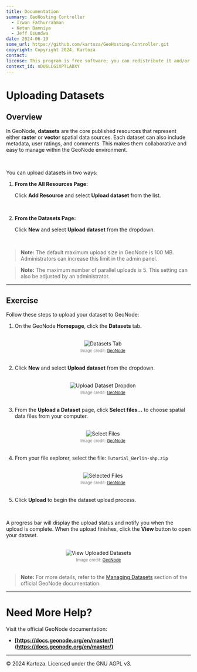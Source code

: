 ```yaml
---
title: Documentation
summary: GeoHosting Controller
  - Irwan Fathurrahman
  - Ketan Bamniya
  - Jeff Osundwa
date: 2024-06-19
some_url: https://github.com/kartoza/GeoHosting-Controller.git
copyright: Copyright 2024, Kartoza
contact:
license: This program is free software; you can redistribute it and/or modify it under the terms of the GNU Affero General Public License as published by the Free Software Foundation; either version 3 of the License, or (at your option) any later version.
context_id: nDU6LLGiXPTLADXY
---
```


# Uploading Datasets

## Overview

In GeoNode, **datasets** are the core published resources that represent either **raster** or **vector** spatial data sources. Each dataset can also include metadata, user ratings, and comments. This makes them collaborative and easy to manage within the GeoNode environment.

<br>

You can upload datasets in two ways:

1. **From the All Resources Page:**

     Click **Add Resource** and select **Upload dataset** from the list.

     <br>

2. **From the Datasets Page:**

     Click **New** and select **Upload dataset** from the dropdown.

     <br>

> **Note:** The default maximum upload size in GeoNode is 100 MB. Administrators can increase this limit in the admin panel.

> **Note:** The maximum number of parallel uploads is 5. This setting can also be adjusted by an administrator.

---

## Exercise

Follow these steps to upload your dataset to GeoNode:

1. On the GeoNode **Homepage**, click the **Datasets** tab.

     <br>

     <div style="text-align: center;">
      <img src="../../img/geonode-img-12.png" alt="Datasets Tab" width=auto>
      <div style="font-size: 0.8em; color: gray; margin-top: 4px;">
      Image credit: <a href="https://geonode.org/" target="_blank">GeoNode</a>
      </div>
     </div>

     <br>

2. Click **New** and select **Upload dataset** from the dropdown.

     <br>

     <div style="text-align: center;">
      <img src="../../img/geonode-img-13.png" alt="Upload Dataset Dropdon" width=auto>
      <div style="font-size: 0.8em; color: gray; margin-top: 4px;">
      Image credit: <a href="https://geonode.org/" target="_blank">GeoNode</a>
      </div>
     </div>

     <br>     

3. From the **Upload a Dataset** page, click **Select files...** to choose spatial data files from your computer. 

     <br>

     <div style="text-align: center;">
      <img src="../../img/geonode-img-14.png" alt="Select Files" width=auto>
      <div style="font-size: 0.8em; color: gray; margin-top: 4px;">
      Image credit: <a href="https://geonode.org/" target="_blank">GeoNode</a>
      </div>
     </div>

     <br>  

4. From your file explorer, select the file: `Tutorial_Berlin-shp.zip`

     <br>

     <div style="text-align: center;">
      <img src="../../img/geonode-img-15.png" alt="Selected Files" width=auto>
      <div style="font-size: 0.8em; color: gray; margin-top: 4px;">
      Image credit: <a href="https://geonode.org/" target="_blank">GeoNode</a>
      </div>
     </div>

     <br> 

5. Click **Upload** to begin the dataset upload process.

     <br>

A progress bar will display the upload status and notify you when the upload is complete. When the upload finishes, click the **View** button to open your dataset.

<br>

<div style="text-align: center;">
 <img src="../../img/geonode-img-16.png" alt="View Uploaded Datasets" width=auto>
 <div style="font-size: 0.8em; color: gray; margin-top: 4px;">
 Image credit: <a href="https://geonode.org/" target="_blank">GeoNode</a>
 </div>
</div>

<br>

> **Note:** For more details, refer to the [Managing Datasets](https://docs.geonode.org/en/master/usage/managing_datasets/index.html#managing-datasets) section of the official GeoNode documentation.

---


# Need More Help?

Visit the official GeoNode documentation:

- **[https://docs.geonode.org/en/master/](https://docs.geonode.org/en/master/)**

---

© 2024 Kartoza. Licensed under the GNU AGPL v3.